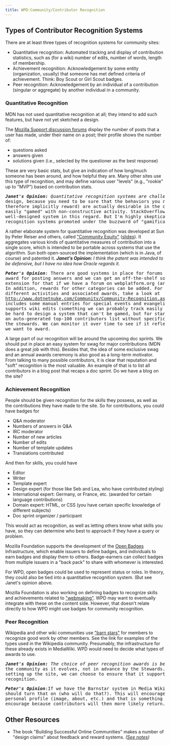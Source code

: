 ```yaml
---
title: WPD:Community/Contributor Recognition
---
```

<h2><span class="mw-headline" id="Types_of_Contributor_Recognition_Systems">Types of Contributor Recognition Systems</span></h2>
<p>There are at least three types of recognition systems for community sites:
</p>
<ul><li> Quantitative recognition: Automated tracking and display of contribution statistics, such as (for a wiki) number of edits, number of words, length of membership.</li>
<li> Achievement recognition: Acknowledgement by some entity (organization, usually) that someone has met defined criteria of achievement. Think: Boy Scout or Girl Scout badges.</li>
<li> Peer recognition: Acknowledgement by an individual of a contribution (singular or aggregate) by another individual in a community.</li></ul>
<h3><span class="mw-headline" id="Quantitative_Recognition">Quantitative Recognition</span></h3>
<p>MDN has not used quantitative recognition at all; they intend to add such features, but have not yet sketched a design.
</p><p>The <a rel="nofollow" class="external text" href="https://support.mozilla.org/en-US/forums">Mozilla Support discussion forums</a> display the number of posts that a user has made, under their name on a post; their profile shows the number of:
</p>
<ul><li> questions asked</li>
<li> answers given</li>
<li> solutions given (i.e., selected by the questioner as the best response)</li></ul>
<p>These are very basic stats, but give an indication of how long/much someone has been around, and how helpful they are. Many other sites use this type of recognition, and may define various user "levels" (e.g., "rookie" up to "MVP") based on contribution stats.
</p>
<pre><i><b>Janet's Opinion:</b> Quantitative recognition systems are challenging to </i>
design, because you need to be sure that the behaviors you recognize (and 
therefore implicitly reward) are actually desirable in the community, and not 
easily "gamed" with non-constructive activity. StackOverflow has an extremely 
well-designed system in this regard. But I'm highly skeptical of most 
recognition systems promoted under the buzzword of "gamification".
</pre>
<p>A rather elaborate system for quantitative recognition was developed at Sun by Peter Reiser and others, called <a rel="nofollow" class="external text" href="http://kenai.com/projects/community-equity">"Community Equity"</a> (<a rel="nofollow" class="external text" href="http://www.slideshare.net/peterreiser/community-equity-overview-2419832">slides</a>). It aggregates various kinds of quantitative measures of contribution into a single score, which is intended to be portable across systems that use the algorithm. Sun both open-sourced the implementation (which is in Java, of course) and patented it. <i><b>Janet's Opinion:</b> I think the patent was intended to be defensive, but I have no idea how Oracle regards it.</i>
</p>
<pre><i><b>Peter's Opinion</b></i>: There are good systems in place for forums that 
award for posting answers and we can get an off-the-shelf solution or 
extension for that if we have a forum on webplatform.org (are we going to?). 
In addition, rewards for other categories can be added. For an example of the  
different activities and associated awards, take a look at 
<a rel="nofollow" class="external free" href="http://www.dotnetnuke.com/Community/Community-Recognition.aspx">http://www.dotnetnuke.com/Community/Community-Recognition.aspx</a>. The list 
includes some manual entries for special events and evangelism and also 
supports wiki edits (something we can probably track easily ). I agree it will 
be hard to design a system that can't be gamed, but for starters we can create 
an auto-generated top-100 contributors list without specific endorsements from 
the stewards. We can monitor it over time to see if it reflects the behavior 
we want to award.
</pre>
<p>A large part of our recognition will be around the upcoming doc sprints. We should put in place an easy system for swag for major contributions (MDN does a great job with this). Besides that, the idea of some exclusive swag and an annual awards ceremony is also good as a long-term motivator. From talking to many possible contributors, it is clear that reputation and "soft" recognition is the most valuable. An example of that is to list all contributors in a blog post that recaps a doc sprint. Do we have a blog on the site?
</p>
<h3><span class="mw-headline" id="Achievement_Recognition">Achievement Recognition</span></h3>
<p>People should be given recognition for the skills they possess, as well as the contributions they have made to the site. So for contributions, you could have badges for 
</p>
<ul><li> Q&amp;A moderator</li>
<li> Numbers of answers in Q&amp;A</li>
<li> IRC moderator</li>
<li> Number of new articles</li>
<li> Number of edits</li>
<li> Number of template updates</li>
<li> Translations contributed</li></ul>
<p>And then for skills, you could have
</p>
<ul><li> Editor</li>
<li> Writer</li>
<li> Template expert</li>
<li> Design expert (for those like Seb and Lea, who have contributed styling)</li>
<li> International expert: Germany, or France, etc. (awarded for certain language contributions)</li>
<li> Domain expert: HTML, or CSS (you have certain specific knowledge of different subjects)</li>
<li> Doc sprint organizer / participant</li></ul>
<p>This would act as recognition, as well as letting others know what skills you have, so they can determine who best to approach if they have a query or problem.
</p><p>Mozilla Foundation supports the development of the <a rel="nofollow" class="external text" href="http://www.openbadges.org">Open Badges</a> Infrastructure, which enable issuers to define badges, and individuals to earn badges and display them to others. Badge-earners can collect badges from multiple issuers in a "back pack" to share with whomever is interested.
</p><p>For WPD, open badges could be used to represent status or roles. In theory, they could also be tied into a quantitative recognition system. (But see Janet's opinion above.
</p><p>Mozilla Foundation is also working on defining badges to recognize skills and achievements related to <a rel="nofollow" class="external text" href="http://erinknight.com/post/29830945702/webmaker-badges">"webmaking"</a>. WPD may want to eventually integrate with these on the content side. However, that doesn't relate directly to how WPD might use badges for community recognition.
</p>
<h3><span class="mw-headline" id="Peer_Recognition">Peer Recognition</span></h3>
<p>Wikipedia and other wiki communities use <a rel="nofollow" class="external text" href="https://en.wikipedia.org/wiki/Wikipedia:Barnstars">"barn stars"</a> for members to recognize good work by other members. See the link for examples of the types used in the Wikipedia community. Presumably, the infrastructure for these already exists in MediaWiki. WPD would need to decide what types of awards to use. 
</p>
<pre><i><b>Janet's Opinion:</b> The choice of peer recognition awards is best made by </i>
the community as it evolves, not in advance by the Stewards. However, in 
setting up the site, we can choose to ensure that it supports barnstar-type 
recognition.
</pre>
<pre><i><b>Peter's Opinion</b></i>:If we have the Barnstar system in Media Wiki we 
should turn that on (who will do that?). This will encourage people creating a 
personal profile (image, about, etc.) and that is something we should probably 
encourage because contributors will then more likely return.
</pre>
<h2><span class="mw-headline" id="Other_Resources">Other Resources</span></h2>
<ul><li> The book "Building Successful Online Communities" makes a number of "design claims" about feedback and reward systems. <i>(<a rel="nofollow" class="external text" href="https://www.w3.org/2011/docs/wiki/Book_Notes">See notes</a>)</i></li></ul>

<!-- 
NewPP limit report
CPU time usage: 0.019 seconds
Real time usage: 0.020 seconds
Preprocessor visited node count: 18/1000000
Preprocessor generated node count: 24/1000000
Post‐expand include size: 0/2097152 bytes
Template argument size: 0/2097152 bytes
Highest expansion depth: 2/40
Expensive parser function count: 0/100
-->

<!-- 
Transclusion expansion time report (%,ms,calls,template)
100.00%    0.000      1 - -total
-->

<!-- Saved in parser cache with key wpwiki:pcache:idhash:319-0!*!*!!*!*!*!esi=1 and timestamp 20150731103902 and revision id 23010
 -->
